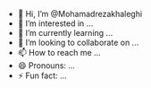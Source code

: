 - 👋 Hi, I’m @Mohamadrezakhaleghi
- 👀 I’m interested in ...
- 🌱 I’m currently learning ...
- 💞️ I’m looking to collaborate on ...
- 📫 How to reach me ...
- 😄 Pronouns: ...
- ⚡ Fun fact: ...

<!---
Mohamadrezakhaleghi/Mohamadrezakhaleghi is a ✨ special ✨ repository because its `README.md` (this file) appears on your GitHub profile.
You can click the Preview link to take a look at your changes.
--->
